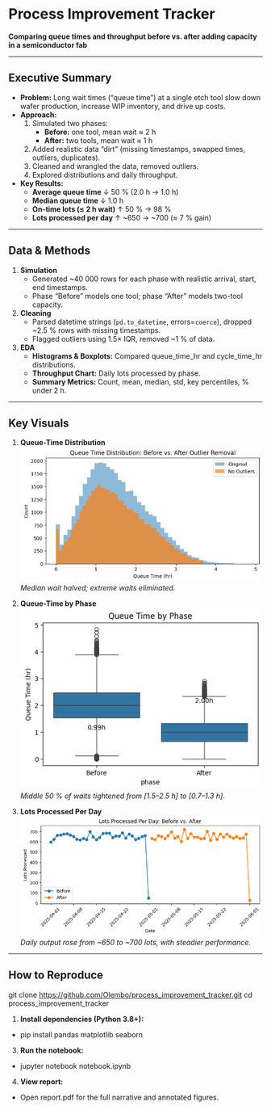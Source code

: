 # Process Improvement Tracker

**Comparing queue times and throughput before vs. after adding capacity in a semiconductor fab**

---

## Executive Summary
- **Problem:** Long wait times (“queue time”) at a single etch tool slow down wafer production, increase WIP inventory, and drive up costs.  
- **Approach:**  
  1. Simulated two phases:  
     - **Before:** one tool, mean wait ≈ 2 h  
     - **After:** two tools, mean wait ≈ 1 h  
  2. Added realistic data “dirt” (missing timestamps, swapped times, outliers, duplicates).  
  3. Cleaned and wrangled the data, removed outliers.  
  4. Explored distributions and daily throughput.  
- **Key Results:**  
  - **Average queue time** ↓ 50 % (2.0 h → 1.0 h)  
  - **Median queue time** ↓ 1.0 h  
  - **On-time lots (≤ 2 h wait)** ↑ 50 % → 98 %  
  - **Lots processed per day** ↑ ~650 → ~700 (≈ 7 % gain)

---

## Data & Methods

1. **Simulation**  
   - Generated ~40 000 rows for each phase with realistic arrival, start, end timestamps.  
   - Phase “Before” models one tool; phase “After” models two-tool capacity.  
2. **Cleaning**  
   - Parsed datetime strings (`pd.to_datetime`, errors=`coerce`), dropped ~2.5 % rows with missing timestamps.  
   - Flagged outliers using 1.5× IQR, removed ~1 % of data.  
3. **EDA**  
   - **Histograms & Boxplots:** Compared queue_time_hr and cycle_time_hr distributions.  
   - **Throughput Chart:** Daily lots processed by phase.  
   - **Summary Metrics:** Count, mean, median, std, key percentiles, % under 2 h.

---

## Key Visuals

1. **Queue-Time Distribution**  
   ![Queue Histogram](figs/queue_hist.png)  
   _Median wait halved; extreme waits eliminated._

2. **Queue-Time by Phase**  
   ![Queue Boxplot](figs/queue_box.png)  
   _Middle 50 % of waits tightened from [1.5–2.5 h] to [0.7–1.3 h]._

3. **Lots Processed Per Day**  
   ![Throughput Chart](figs/throughput.png)  
   _Daily output rose from ~650 to ~700 lots, with steadier performance._

---

## How to Reproduce

git clone https://github.com/Olembo/process_improvement_tracker.git
cd process_improvement_tracker

1. **Install dependencies (Python 3.8+):**
- pip install pandas matplotlib seaborn
   
3. **Run the notebook:**
- jupyter notebook notebook.ipynb

4. **View report:**
  - Open report.pdf for the full narrative and annotated figures.


